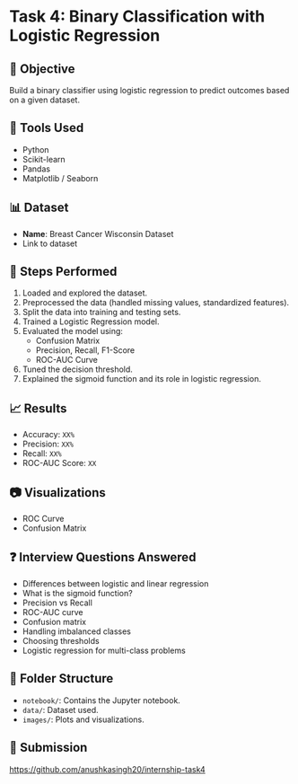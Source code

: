 # Task 4: Binary Classification with Logistic Regression

## 📌 Objective
Build a binary classifier using logistic regression to predict outcomes based on a given dataset.

## 🧰 Tools Used
- Python
- Scikit-learn
- Pandas
- Matplotlib / Seaborn

## 📊 Dataset
- **Name**: Breast Cancer Wisconsin Dataset
- Link to dataset

## 🧪 Steps Performed
1. Loaded and explored the dataset.
2. Preprocessed the data (handled missing values, standardized features).
3. Split the data into training and testing sets.
4. Trained a Logistic Regression model.
5. Evaluated the model using:
   - Confusion Matrix
   - Precision, Recall, F1-Score
   - ROC-AUC Curve
6. Tuned the decision threshold.
7. Explained the sigmoid function and its role in logistic regression.

## 📈 Results
- Accuracy: `XX%`
- Precision: `XX%`
- Recall: `XX%`
- ROC-AUC Score: `XX`

## 📷 Visualizations
- ROC Curve
- Confusion Matrix

## ❓ Interview Questions Answered
- Differences between logistic and linear regression
- What is the sigmoid function?
- Precision vs Recall
- ROC-AUC curve
- Confusion matrix
- Handling imbalanced classes
- Choosing thresholds
- Logistic regression for multi-class problems

## 📁 Folder Structure
- `notebook/`: Contains the Jupyter notebook.
- `data/`: Dataset used.
- `images/`: Plots and visualizations.

## 🔗 Submission
https://github.com/anushkasingh20/internship-task4

